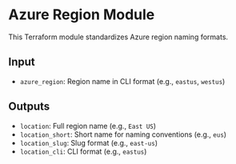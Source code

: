 # Azure Region Module

This Terraform module standardizes Azure region naming formats.

## Input

- `azure_region`: Region name in CLI format (e.g., `eastus`, `westus`)

## Outputs

- `location`: Full region name (e.g., `East US`)
- `location_short`: Short name for naming conventions (e.g., `eus`)
- `location_slug`: Slug format (e.g., `east-us`)
- `location_cli`: CLI format (e.g., `eastus`)